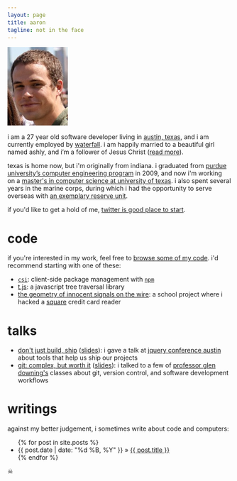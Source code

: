 ```yaml
---
layout: page
title: aaron
tagline: not in the face
---
```


<img class=me src="/assets/images/aaron.jpg" />

i am a 27 year old software developer living in [austin, texas][where], and i
am currently employed by [waterfall][employer]. i am happily married to a
beautiful girl named ashly, and i’m a follower of Jesus Christ ([read
more][bible]).

texas is home now, but i'm originally from indiana. i graduated from [purdue
university’s computer engineering program][puece] in 2009, and now i'm working
on a [master's in computer science at university of texas][utcs]. i also spent
several years in the marine corps, during which i had the opportunity to serve
overseas with [an exemplary reserve unit][det1comm].

if you'd like to get a hold of me, [twitter is good place to start][twitter].

# code

if you're interested in my work, feel free to [browse some of my
code][the_hubs].  i'd recommend starting with one of these:

 - [`csi`][csi]: client-side package management with [`npm`][npm]
 - [t.js][tjs]: a javascript tree traversal library
 - [the geometry of innocent signals on the wire][geom]: a school project where
   i hacked a [square][] credit card reader

# talks

 - [don't just build, ship][shipit] ([slides][shipit-slides]): i gave a talk at
   [jquery conference austin][jqconf] about tools that help us ship our
   projects
 - [git: complex, but worth it][git-talk] ([slides][git-talk-slides]): i talked
   to a few of [professor glen downing's][gpd] classes about git, version
   control, and software development workflows

# writings

against my better judgement, i sometimes write about code and computers:

<ul class="posts">
  {% for post in site.posts %}
    <li><span class=date>{{ post.date | date: "%d %B, %Y" }}</span> &raquo; <a href="{{ BASE_PATH }}{{ post.url }}">{{ post.title }}</a></li>
  {% endfor %}
</ul>

<div class=here-be-pyrates>☠</div>

[where]: https://maps.google.com/?ll=30.317321,-97.748709&spn=0.076612,0.055189&t=m&z=14
[employer]: http://www.waterfallmobile.com
[bible]: http://biblia.com/books/esv/Jn13.35
[puece]: https://engineering.purdue.edu/ECE/
[utcs]: http://www.cs.utexas.edu/
[det1comm]: http://www.facebook.com/pages/Detachment-1-Communications-Company/302302460425
[twitter]: http://twitter.com/aaronj1335
[the_hubs]: https://github.com/aaronj1335
[csi]: https://github.com/aaronj1335/csi
[npm]: https://npmjs.org/
[tjs]: http://aaronj1335.github.com/t-js/
[geom]: https://github.com/aaronj1335/the-geometry-of-innocent-signals-on-the-wire
[square]: https://squareup.com/
[jqconf]: http://events.jquery.org/2013/austin/
[gpd]: https://www.cs.utexas.edu/users/downing/
[shipit]: https://github.com/aaronj1335/shipit
[shipit-slides]: http://aaronstacy.com/shipit/
[git-talk]: https://github.com/aaronj1335/git-complex-but-worth-it
[git-talk-slides]: http://aaronstacy.com/git-complex-but-worth-it/
